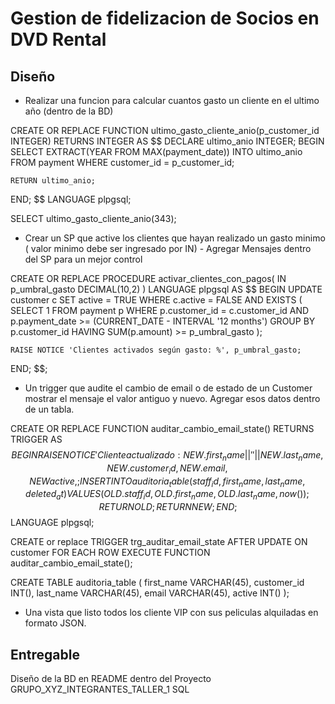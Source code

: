 # Gestion de fidelizacion de Socios en DVD Rental

## Diseño 
- Realizar una funcion para calcular cuantos gasto un cliente en el ultimo año (dentro de la BD)

CREATE OR REPLACE FUNCTION ultimo_gasto_cliente_anio(p_customer_id INTEGER)
RETURNS INTEGER AS $$
DECLARE 
    ultimo_anio INTEGER;
BEGIN 
    SELECT EXTRACT(YEAR FROM MAX(payment_date)) INTO ultimo_anio
    FROM payment
    WHERE customer_id = p_customer_id;
    
    RETURN ultimo_anio;
END;
$$ LANGUAGE plpgsql;

SELECT ultimo_gasto_cliente_anio(343);

- Crear un SP que active los clientes que hayan realizado un gasto minimo ( valor minimo debe ser ingresado por IN) - Agregar Mensajes dentro del SP para un mejor control

CREATE OR REPLACE PROCEDURE activar_clientes_con_pagos(
    IN p_umbral_gasto DECIMAL(10,2)
)
LANGUAGE plpgsql
AS $$
BEGIN
    UPDATE customer c
    SET active = TRUE
    WHERE c.active = FALSE
    AND EXISTS (
        SELECT 1
        FROM payment p
        WHERE p.customer_id = c.customer_id
        AND p.payment_date >= (CURRENT_DATE - INTERVAL '12 months')
        GROUP BY p.customer_id
        HAVING SUM(p.amount) >= p_umbral_gasto
    );
    
    RAISE NOTICE 'Clientes activados según gasto: %', p_umbral_gasto;
END;
$$;

-  Un trigger que audite el cambio de email o de estado de un Customer mostrar el mensaje el valor antiguo y nuevo. Agregar esos datos dentro de un tabla.

CREATE OR REPLACE FUNCTION auditar_cambio_email_state()
RETURNS TRIGGER AS $$
BEGIN
    RAISE NOTICE 'Cliente actualizado: % (ID: %), nuevo email: %, Estado: %', 
        NEW.first_name || ' ' || NEW.last_name, 
        NEW.customer_id, 
        NEW.email,
		NEW active,;
	INSERT INTO auditoria_table (staff_id, first_name, last_name, deleted_at)
	    VALUES (OLD.staff_id, OLD.first_name, OLD.last_name, now());
	    RETURN OLD;
	    RETURN NEW;
END;
$$ LANGUAGE plpgsql;

CREATE or replace TRIGGER trg_auditar_email_state
AFTER UPDATE ON customer
FOR EACH ROW
EXECUTE FUNCTION auditar_cambio_email_state();

CREATE TABLE auditoria_table (
    first_name VARCHAR(45),
    customer_id INT(),
    last_name VARCHAR(45),
    email VARCHAR(45),
    active INT()
);

-  Una vista que listo todos los cliente VIP con sus peliculas alquiladas en formato JSON. 


## Entregable 
Diseño de la BD en README dentro del Proyecto 
GRUPO_XYZ_INTEGRANTES_TALLER_1 
SQL 


